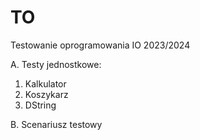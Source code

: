 # TO
Testowanie oprogramowania IO 2023/2024

A. Testy jednostkowe:
1. Kalkulator
2. Koszykarz
3. DString

B. Scenariusz testowy
